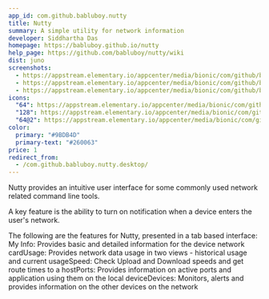 ```yaml
---
app_id: com.github.babluboy.nutty
title: Nutty
summary: A simple utility for network information
developer: Siddhartha Das
homepage: https://babluboy.github.io/nutty
help_page: https://github.com/babluboy/nutty/wiki
dist: juno
screenshots:
  - https://appstream.elementary.io/appcenter/media/bionic/com/github/babluboy.nutty/8F99F1C2C78E13443562BE9D46B2EFF3/screenshots/image-1_orig.png
  - https://appstream.elementary.io/appcenter/media/bionic/com/github/babluboy.nutty/8F99F1C2C78E13443562BE9D46B2EFF3/screenshots/image-2_orig.png
  - https://appstream.elementary.io/appcenter/media/bionic/com/github/babluboy.nutty/8F99F1C2C78E13443562BE9D46B2EFF3/screenshots/image-3_orig.png
icons:
  "64": https://appstream.elementary.io/appcenter/media/bionic/com/github/babluboy.nutty/8F99F1C2C78E13443562BE9D46B2EFF3/icons/64x64/com.github.babluboy.nutty_com.github.babluboy.nutty.png
  "128": https://appstream.elementary.io/appcenter/media/bionic/com/github/babluboy.nutty/8F99F1C2C78E13443562BE9D46B2EFF3/icons/128x128/com.github.babluboy.nutty_com.github.babluboy.nutty.png
  "64@2": https://appstream.elementary.io/appcenter/media/bionic/com/github/babluboy.nutty/8F99F1C2C78E13443562BE9D46B2EFF3/icons/64x64@2/com.github.babluboy.nutty_com.github.babluboy.nutty.png
color:
  primary: "#9BDB4D"
  primary-text: "#260063"
price: 1
redirect_from:
  - /com.github.babluboy.nutty.desktop/
---
```


<p>Nutty provides an intuitive user interface for some commonly used network related command line tools.</p>
<p>A key feature is the ability to turn on notification when a device enters the user&apos;s network.</p>
<p>The following are the features for Nutty, presented in a tab based interface:
            My Info: Provides basic and detailed information for the device network cardUsage: Provides network data usage
in two views - historical usage and current usageSpeed: Check Upload and Download speeds and get route times to a hostPorts: Provides information on active ports and application using them on the local deviceDevices: Monitors, alerts and provides information on the other devices on the network</p>
